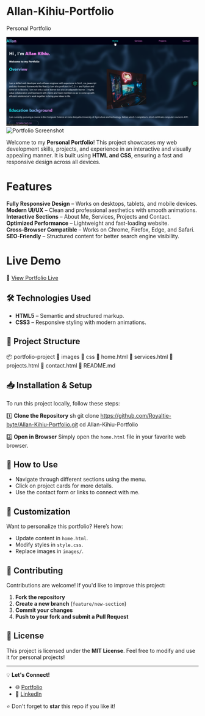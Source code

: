 # Allan-Kihiu-Portfolio
  Personal Portfolio

![Portfolio Screenshot](screenshot/homepage.png)
![Portfolio Screenshot](screenshot/mobilehomepage.png)

Welcome to my **Personal Portfolio**! This project showcases my web development skills, projects, and experience in an interactive and visually appealing manner. It is built using **HTML and CSS**, ensuring a fast and responsive design across all devices.

#  Features

**Fully Responsive Design** – Works on desktops, tablets, and mobile devices.  
**Modern UI/UX** – Clean and professional aesthetics with smooth animations.  
**Interactive Sections** – About Me, Services, Projects and Contact.  
**Optimized Performance** – Lightweight and fast-loading website.  
**Cross-Browser Compatible** – Works on Chrome, Firefox, Edge, and Safari.  
**SEO-Friendly** – Structured content for better search engine visibility.  

# Live Demo

🔗 [View Portfolio Live](https://allan-kihiu-portfolio.netlify.app)


## 🛠️ Technologies Used

- **HTML5** – Semantic and structured markup.
- **CSS3** – Responsive styling with modern animations.

## 📂 Project Structure


📦 portfolio-project
 📂 images
 📂 css
 📜 home.html
 📜 services.html
 📜 projects.html
 📜 contact.html
 📜 README.md
## 📥 Installation & Setup

To run this project locally, follow these steps:

1️⃣ **Clone the Repository**
sh
 git clone https://github.com/Royaltie-byte/Allan-Kihiu-Portfolio.git
 cd Allan-Kihiu-Portfolio


2️⃣ **Open in Browser**
Simply open the `home.html` file in your favorite web browser.

## 📌 How to Use

- Navigate through different sections using the menu.
- Click on project cards for more details.
- Use the contact form or links to connect with me.

## 🎨 Customization

Want to personalize this portfolio? Here’s how:

- Update content in `home.html`.
- Modify styles in `style.css`.
- Replace images in `images/`.

## 🤝 Contributing

Contributions are welcome! If you'd like to improve this project:

1. **Fork the repository**
2. **Create a new branch** (`feature/new-section`)
3. **Commit your changes**
4. **Push to your fork and submit a Pull Request**

## 📝 License

This project is licensed under the **MIT License**. Feel free to modify and use it for personal projects!

---
💡 **Let's Connect!**
- 🌐 [Portfolio](https://allan-kihiu-portfolio.netlify.app)
- 💼 [LinkedIn](https://www.linkedin.com/in/allan-kihiu)


⭐ Don't forget to **star** this repo if you like it!
